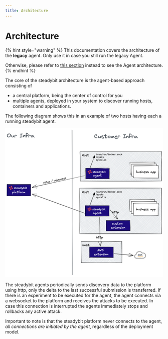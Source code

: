 ```yaml
---
title: Architecture
---
```


# Architecture
{% hint style="warning" %}
This documentation covers the architecture of the **legacy** agent.
Only use it in case you still run the legacy Agent.

Otherwise, please refer to [this section](/install-and-configure/install-outpost-agent) instead to see the Agent architecture.
{% endhint %}

The core of the steadybit architecture is the agent-based approach consisting of

* a central platform, being the center of control for you
* multiple agents, deployed in your system to discover running hosts, containers and applications.

The following diagram shows this in an example of two hosts having each a running steadybit agent.

![steadybit architecture](../../.gitbook/assets/architecture.png)

The steadybit agents periodically sends discovery data to the platform using http, only the delta to the last successful submission is transferred. If there is an experiment to be executed for the agent, the agent connects via a websocket to the platform and receives the attacks to be executed. In case this connection is interrupted the agents immediately stops and rollbacks any active attack.

Important to note is that the steadybit platform never connects to the agent, _all connections are initiated by the agent_, regardless of the deployment model.
